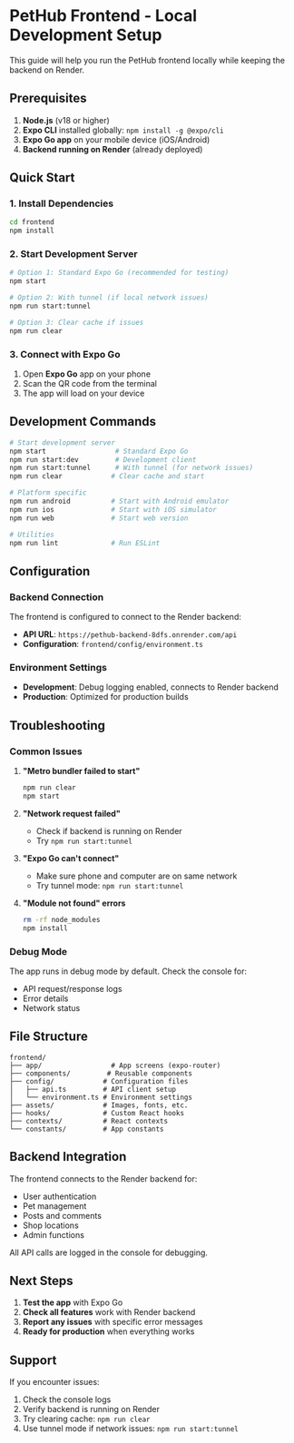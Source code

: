 # PetHub Frontend - Local Development Setup

This guide will help you run the PetHub frontend locally while keeping the backend on Render.

## Prerequisites

1. **Node.js** (v18 or higher)
2. **Expo CLI** installed globally: `npm install -g @expo/cli`
3. **Expo Go app** on your mobile device (iOS/Android)
4. **Backend running on Render** (already deployed)

## Quick Start

### 1. Install Dependencies
```bash
cd frontend
npm install
```

### 2. Start Development Server
```bash
# Option 1: Standard Expo Go (recommended for testing)
npm start

# Option 2: With tunnel (if local network issues)
npm run start:tunnel

# Option 3: Clear cache if issues
npm run clear
```

### 3. Connect with Expo Go
1. Open **Expo Go** app on your phone
2. Scan the QR code from the terminal
3. The app will load on your device

## Development Commands

```bash
# Start development server
npm start                 # Standard Expo Go
npm run start:dev         # Development client
npm run start:tunnel      # With tunnel (for network issues)
npm run clear            # Clear cache and start

# Platform specific
npm run android          # Start with Android emulator
npm run ios              # Start with iOS simulator
npm run web              # Start web version

# Utilities
npm run lint             # Run ESLint
```

## Configuration

### Backend Connection
The frontend is configured to connect to the Render backend:
- **API URL**: `https://pethub-backend-8dfs.onrender.com/api`
- **Configuration**: `frontend/config/environment.ts`

### Environment Settings
- **Development**: Debug logging enabled, connects to Render backend
- **Production**: Optimized for production builds

## Troubleshooting

### Common Issues

1. **"Metro bundler failed to start"**
   ```bash
   npm run clear
   npm start
   ```

2. **"Network request failed"**
   - Check if backend is running on Render
   - Try `npm run start:tunnel`

3. **"Expo Go can't connect"**
   - Make sure phone and computer are on same network
   - Try tunnel mode: `npm run start:tunnel`

4. **"Module not found" errors**
   ```bash
   rm -rf node_modules
   npm install
   ```

### Debug Mode
The app runs in debug mode by default. Check the console for:
- API request/response logs
- Error details
- Network status

## File Structure

```
frontend/
├── app/                 # App screens (expo-router)
├── components/         # Reusable components
├── config/            # Configuration files
│   ├── api.ts         # API client setup
│   └── environment.ts # Environment settings
├── assets/            # Images, fonts, etc.
├── hooks/             # Custom React hooks
├── contexts/          # React contexts
└── constants/         # App constants
```

## Backend Integration

The frontend connects to the Render backend for:
- User authentication
- Pet management
- Posts and comments
- Shop locations
- Admin functions

All API calls are logged in the console for debugging.

## Next Steps

1. **Test the app** with Expo Go
2. **Check all features** work with Render backend
3. **Report any issues** with specific error messages
4. **Ready for production** when everything works

## Support

If you encounter issues:
1. Check the console logs
2. Verify backend is running on Render
3. Try clearing cache: `npm run clear`
4. Use tunnel mode if network issues: `npm run start:tunnel`

